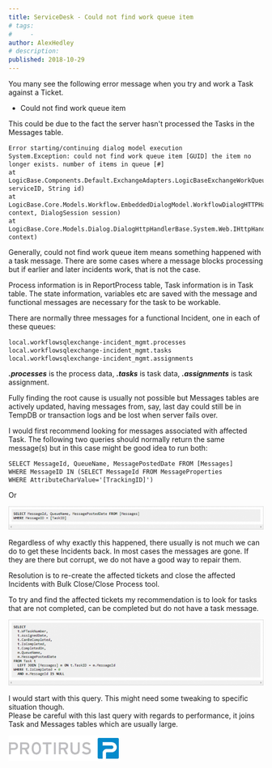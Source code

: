 ```yaml
---
title: ServiceDesk - Could not find work queue item
# tags:
#     - 
author: AlexHedley
# description: 
published: 2018-10-29
---
```


You many see the following error message when you try and work a Task against a Ticket.
  
- Could not find work queue item

This could be due to the fact the server hasn't processed the Tasks in the Messages table.

    Error starting/continuing dialog model execution 
    System.Exception: could not find work queue item [GUID] the item no longer exists. number of items in queue [#]
    at LogicBase.Components.Default.ExchangeAdapters.LogicBaseExchangeWorkQueue.GetItem(String serviceID, String id) 
    at LogicBase.Core.Models.Workflow.EmbeddedDialogModel.WorkflowDialogHTTPHandler.StartDialog(HttpContext context, DialogSession session) 
    at LogicBase.Core.Models.Dialog.DialogHttpHandlerBase.System.Web.IHttpHandler.ProcessRequest(HttpContext context) 

Generally, could not find work queue item means something happened with a task message. There are some cases where a message blocks processing but if earlier and later incidents work, that is not the case.
  
Process information is in ReportProcess table, Task information is in Task table. The state information, variables etc are saved with the message and functional messages are necessary for the task to be workable.
  
There are normally three messages for a functional Incident, one in each of these queues:

    local.workflowsqlexchange-incident_mgmt.processes
    local.workflowsqlexchange-incident_mgmt.tasks
    local.workflowsqlexchange-incident_mgmt.assignments

***.processes*** is the process data, ***.tasks*** is task data, ***.assignments*** is task assignment.
  
Fully finding the root cause is usually not possible but Messages tables are actively updated, having messages from, say, last day could still be in TempDB or transaction logs and be lost when server fails over.
  
I would first recommend looking for messages associated with affected Task. The following two queries should normally return the same message(s) but in this case might be good idea to run both:

    SELECT MessageId, QueueName, MessagePostedDate FROM [Messages]
    WHERE MessageID IN (SELECT MessageId FROM MessageProperties
    WHERE AttributeCharValue='[TrackingID]')

Or
  
![SQL - Messages](images\ServiceDesk_SQL_Messages.png)
  
Regardless of why exactly this happened, there usually is not much we can do to get these Incidents back. In most cases the messages are gone. If they are there but corrupt, we do not have a good way to repair them.
  
Resolution is to re-create the affected tickets and close the affected Incidents with Bulk Close/Close Process tool.
  
To try and find the affected tickets my recommendation is to look for tasks that are not completed, can be completed but do not have a task message.
  
![SQL - Task](images\ServiceDesk_SQL_Task.png)
  
I would start with this query. This might need some tweaking to specific situation though.  
Please be careful with this last query with regards to performance, it joins Task and Messages tables which are usually large.

[![Protirus](images\Protirus.png)](https://www.protirus.com)
